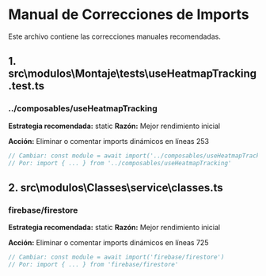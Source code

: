 # Manual de Correcciones de Imports

Este archivo contiene las correcciones manuales recomendadas.

## 1. src\modulos\Montaje\tests\useHeatmapTracking.test.ts

### ../composables/useHeatmapTracking
**Estrategia recomendada:** static
**Razón:** Mejor rendimiento inicial

**Acción:** Eliminar o comentar imports dinámicos en líneas 253
```typescript
// Cambiar: const module = await import('../composables/useHeatmapTracking')
// Por: import { ... } from '../composables/useHeatmapTracking'
```

## 2. src\modulos\Classes\service\classes.ts

### firebase/firestore
**Estrategia recomendada:** static
**Razón:** Mejor rendimiento inicial

**Acción:** Eliminar o comentar imports dinámicos en líneas 725
```typescript
// Cambiar: const module = await import('firebase/firestore')
// Por: import { ... } from 'firebase/firestore'
```

